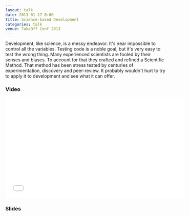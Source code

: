 ```yaml
---
layout: talk
date: 2013-01-17 0:00
title: Science-based Development
categories: talk
venue: TakeOff Conf 2013
---
```

Development, like science, is a messy endeavor. It's near impossible to control all the variables. Testing code is a noble goal, but it's very easy to test the wrong thing. Many experienced scientists are fooled by their senses and biases. To account for that they crafted and refined a Scientific Method. That method has been stress tested by centuries of experimentation, discovery and peer-review. It probably wouldn't hurt to try to apply it to development and see what it can offer.

### Video

<iframe width="560" height="315" src="//www.youtube.com/embed/vum-FJn7kes" frameborder="0" allowfullscreen></iframe>

### Slides

<script async class="speakerdeck-embed" data-id="5e7efb8042e40130009a123139173c61" data-ratio="1.33333333333333" src="//speakerdeck.com/assets/embed.js"></script>

